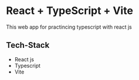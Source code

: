 # React + TypeScript + Vite
This web app for practincing typescript with react js

## Tech-Stack
- React js
- Typescript
- Vite